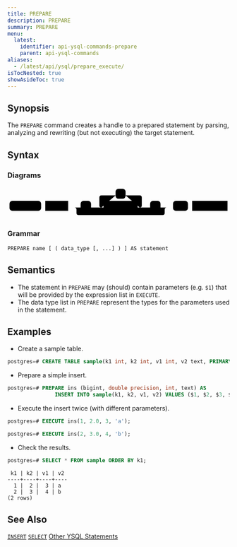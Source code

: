 ```yaml
---
title: PREPARE
description: PREPARE
summary: PREPARE
menu:
  latest:
    identifier: api-ysql-commands-prepare
    parent: api-ysql-commands
aliases:
  - /latest/api/ysql/prepare_execute/
isTocNested: true
showAsideToc: true
---
```


## Synopsis

The `PREPARE` command creates a handle to a prepared statement by parsing, analyzing and rewriting (but not executing) the target statement. 

## Syntax

### Diagrams

<svg class="rrdiagram" version="1.1" xmlns:xlink="http://www.w3.org/1999/xlink" xmlns="http://www.w3.org/2000/svg" width="534" height="78" viewbox="0 0 534 78"><path class="connector" d="M0 50h5m76 0h10m55 0h30m25 0h30m-5 0q-5 0-5-5v-19q0-5 5-5h34m24 0h34q5 0 5 5v19q0 5-5 5m-5 0h30m25 0h20m-227 0q5 0 5 5v8q0 5 5 5h202q5 0 5-5v-8q0-5 5-5m5 0h10m36 0h10m85 0h5"/><rect class="literal" x="5" y="34" width="76" height="24" rx="7"/><text class="text" x="15" y="50">PREPARE</text><a xlink:href="../../grammar_diagrams#name"><rect class="rule" x="91" y="34" width="55" height="24"/><text class="text" x="101" y="50">name</text></a><rect class="literal" x="176" y="34" width="25" height="24" rx="7"/><text class="text" x="186" y="50">(</text><rect class="literal" x="260" y="5" width="24" height="24" rx="7"/><text class="text" x="270" y="21">,</text><a xlink:href="../../grammar_diagrams#data-type"><rect class="rule" x="231" y="34" width="82" height="24"/><text class="text" x="241" y="50">data_type</text></a><rect class="literal" x="343" y="34" width="25" height="24" rx="7"/><text class="text" x="353" y="50">)</text><rect class="literal" x="398" y="34" width="36" height="24" rx="7"/><text class="text" x="408" y="50">AS</text><a xlink:href="../../grammar_diagrams#statement"><rect class="rule" x="444" y="34" width="85" height="24"/><text class="text" x="454" y="50">statement</text></a></svg>

### Grammar

```
PREPARE name [ ( data_type [, ...] ) ] AS statement
```

## Semantics

- The statement in `PREPARE` may (should) contain parameters (e.g. `$1`) that will be provided by the expression list in `EXECUTE`.
- The data type list in `PREPARE` represent the types for the parameters used in the statement.

## Examples

- Create a sample table.

```sql
postgres=# CREATE TABLE sample(k1 int, k2 int, v1 int, v2 text, PRIMARY KEY (k1, k2));
```

- Prepare a simple insert.

```sql
postgres=# PREPARE ins (bigint, double precision, int, text) AS 
               INSERT INTO sample(k1, k2, v1, v2) VALUES ($1, $2, $3, $4);
```

- Execute the insert twice (with different parameters).

```sql
postgres=# EXECUTE ins(1, 2.0, 3, 'a');
```
```sql
postgres=# EXECUTE ins(2, 3.0, 4, 'b');
```

- Check the results.

```sql
postgres=# SELECT * FROM sample ORDER BY k1;
```
```
 k1 | k2 | v1 | v2
----+----+----+----
  1 |  2 |  3 | a
  2 |  3 |  4 | b
(2 rows)
```

## See Also

[`INSERT`](../dml_insert)
[`SELECT`](../dml_select)
[Other YSQL Statements](..)
